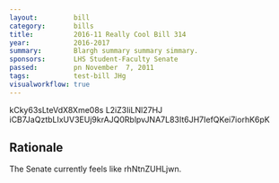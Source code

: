 ```yaml
---
layout:         bill
category:       bills
title:          2016-11 Really Cool Bill 314
year:           2016-2017
summary:        Blargh summary summary simmary.
sponsors:       LHS Student-Faculty Senate
passed:         pn November  7, 2011
tags:           test-bill JHg
visualworkflow: true
---
```



kCky63sLteVdX8Xme08s L2iZ3IiLNl27HJ iCB7JaQztbLIxUV3EUj9krAJQ0RblpvJNA7L83It6JH7IefQKei7iorhK6pK 




Rationale
---------
The Senate currently feels like rhNtnZUHLjwn.
